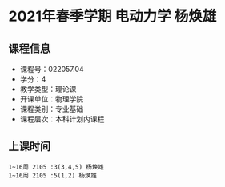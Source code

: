 # 2021年春季学期 电动力学 杨焕雄






## 课程信息

- 课程号：022057.04
- 学分：4
- 教学类型：理论课
- 开课单位：物理学院
- 课程类别：专业基础
- 课程层次：本科计划内课程

## 上课时间

```
1~16周 2105 :3(3,4,5) 杨焕雄
1~16周 2105 :5(1,2) 杨焕雄
```

